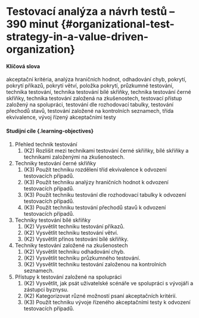 # Testovací analýza a návrh testů – 390 minut {#organizational-test-strategy-in-a-value-driven-organization}

#### Klíčová slova

akceptační kritéria, analýza hraničních hodnot, odhadování chyb, pokrytí, pokrytí příkazů, pokrytí větví, položka pokrytí, průzkumné testování, technika testování, technika testování bílé skříňky, technika testování černé skříňky, technika testování založená na zkušenostech, testovací přístup založený na spolupráci, testování dle rozhodovací tabulky, testování přechodů stavů, testování založené na kontrolních seznamech, třída ekvivalence, vývoj řízený akceptačními testy

#### Studijní cíle {.learning-objectives}

1. Přehled technik testování
    1. (K2) Rozlišit mezi technikami testování černé skříňky, bílé skříňky a technikami založenými na zkušenostech.
2. Techniky testování černé skříňky
    1. (K3) Použít techniku rozdělení tříd ekvivalence k odvození testovacích případů.
    2. (K3) Použít techniku analýzy hraničních hodnot k odvození testovacích případů.
    3. (K3) Použít techniku testování dle rozhodovací tabulky k odvození testovacích případů.
    4. (K3) Použít techniku testování přechodů stavů k odvození testovacích případů.
3. Techniky testování bílé skříňky
    1. (K2) Vysvětlit techniku testování příkazů.
    2. (K2) Vysvětlit techniku testování větví.
    3. (K2) Vysvětlit přínos testování bílé skříňky.
4. Techniky testování založené na zkušenostech
    1. (K2) Vysvětlit techniku odhadování chyb.
    2. (K2) Vysvětlit techniku průzkumného testování.
    3. (K2) Vysvětlit techniku testování založenou na kontrolních seznamech.
5. Přístupy k testování založené na spolupráci
    1. (K2) Vysvětlit, jak psát uživatelské scénáře ve spolupráci s vývojáři a zástupci byznysu.
    2. (K2) Kategorizovat různé možností psaní akceptačních kritérií.
    3. (K3) Použít techniku vývoje řízeného akceptačními testy k odvození testovacích případů.